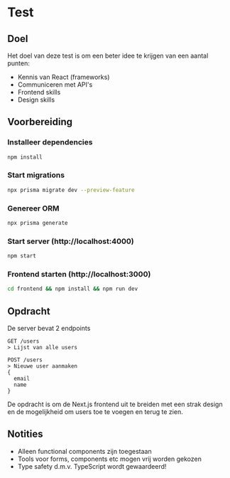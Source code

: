 # Test

## Doel

Het doel van deze test is om een beter idee te krijgen van een aantal punten:

- Kennis van React (frameworks)
- Communiceren met API's
- Frontend skills
- Design skills

## Voorbereiding

### Installeer dependencies

```bash
npm install
```

### Start migrations

```bash
npx prisma migrate dev --preview-feature
```

### Genereer ORM

```bash
npx prisma generate
```

### Start server (http://localhost:4000)

```bash
npm start
```

### Frontend starten (http://localhost:3000)

```bash
cd frontend && npm install && npm run dev
```

## Opdracht

De server bevat 2 endpoints

```
GET /users
> Lijst van alle users
```

```
POST /users
> Nieuwe user aanmaken
{
  email
  name
}
```

De opdracht is om de Next.js frontend uit te breiden met een strak design en de mogelijkheid om users toe te voegen en terug te zien.

## Notities

- Alleen functional components zijn toegestaan
- Tools voor forms, components etc mogen vrij worden gekozen
- Type safety d.m.v. TypeScript wordt gewaardeerd!
